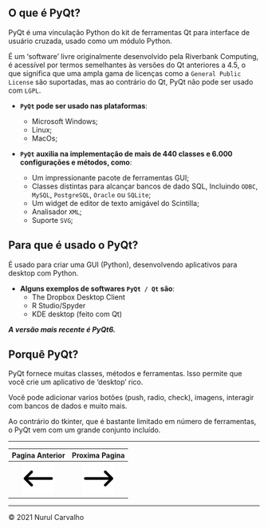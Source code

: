 ## O que é PyQt?

PyQt é uma vinculação Python do kit de ferramentas Qt para interface de usuário cruzada, usado como um módulo Python.

É um ‘software’ livre originalmente desenvolvido pela Riverbank Computing, é acessível por termos semelhantes às versões do Qt anteriores a 4.5, o que significa que uma ampla gama de licenças como a `General Public License` são suportadas, mas ao contrário do Qt, PyQt não pode ser usado com `LGPL`.

- **`PyQt` pode ser usado nas plataformas**:
  - Microsoft Windows;
  - Linux;
  - MacOs;


- **`PyQt` auxilia na implementação de mais de 440 classes e 6.000 configurações e métodos, como**:
  - Um impressionante pacote de ferramentas GUI;
  - Classes distintas para alcançar bancos de dado SQL, Incluindo `ODBC`, `MySQL`, `PostgreSQL`, `Oracle` ou `SQLite`;
  - Um widget de editor de texto amigável do Scintilla;
  - Analisador `XML`;
  - Suporte `SVG`;


## Para que é usado o PyQt?

É usado para criar uma GUI (Python), desenvolvendo aplicativos para desktop com Python.

- **Alguns exemplos de softwares `PyQt / Qt` são**:
  - The Dropbox Desktop Client
  - R Studio/Spyder
  - KDE desktop (feito com Qt)

**_A versão mais recente é PyQt6._**

## Porquê PyQt?

PyQt fornece muitas classes, métodos e ferramentas.
Isso permite que você crie um aplicativo de ‘desktop’ rico.

Você pode adicionar varios botões (push, radio, check), imagens, interagir com bancos de dados e muito mais.

Ao contrário do tkinter, que é bastante limitado em número de ferramentas, o PyQt vem com um grande conjunto incluído.

---

| Pagina Anterior | Proxima Pagina |
| :---: | :---: |
| [![pagina-anterior](../img/previous.png "anterior")](/) | [![proxima-pagina](../img/next.png "proxima")](/) |

---

&copy; 2021 Nurul Carvalho
